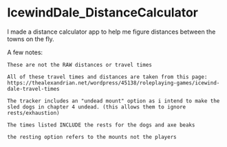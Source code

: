 # IcewindDale_DistanceCalculator

I made a distance calculator app to help me figure distances between the towns on the fly.

A few notes:

    These are not the RAW distances or travel times

    All of these travel times and distances are taken from this page: https://thealexandrian.net/wordpress/45138/roleplaying-games/icewind-dale-travel-times

    The tracker includes an "undead mount" option as i intend to make the sled dogs in chapter 4 undead. (this allows them to ignore rests/exhaustion)

    The times listed INCLUDE the rests for the dogs and axe beaks

    the resting option refers to the mounts not the players
